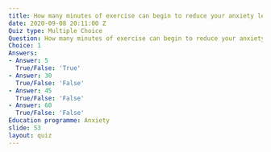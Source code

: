 ```yaml
---
title: How many minutes of exercise can begin to reduce your anxiety levels?
date: 2020-09-08 20:11:00 Z
Quiz type: Multiple Choice
Question: How many minutes of exercise can begin to reduce your anxiety levels?
Choice: 1
Answers:
- Answer: 5
  True/False: 'True'
- Answer: 30
  True/False: 'False'
- Answer: 45
  True/False: 'False'
- Answer: 60
  True/False: 'False'
Education programme: Anxiety
slide: 53
layout: quiz
---
```


